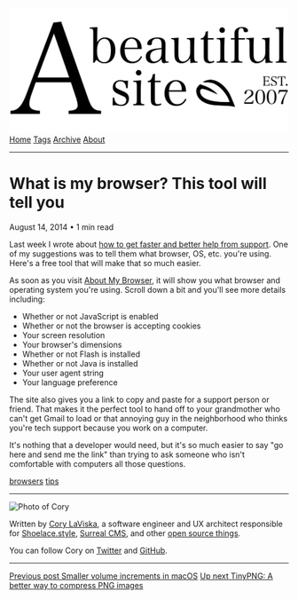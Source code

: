<a href="../../index.html" class="header-link"><img src="../../images/logos/wordmark.svg" alt="A Beautiful Site" class="wordmark" /></a> <a href="../../index.html" class="nav-item">Home</a> <a href="../../tags/index.html" class="nav-item">Tags</a> <a href="../index.html" class="nav-item">Archive</a> <a href="../../about/index.html" class="nav-item">About</a>

---

# What is my browser? This tool will tell you

August 14, 2014 • 1 min read

Last week I wrote about [how to get faster and better help from support](../index-5.html). One of my suggestions was to tell them what browser, OS, etc. you're using. Here's a free tool that will make that so much easier.

As soon as you visit [About My Browser](https://aboutmybrowser.com/), it will show you what browser and operating system you're using. Scroll down a bit and you'll see more details including:

- Whether or not JavaScript is enabled
- Whether or not the browser is accepting cookies
- Your screen resolution
- Your browser's dimensions
- Whether or not Flash is installed
- Whether or not Java is installed
- Your user agent string
- Your language preference

The site also gives you a link to copy and paste for a support person or friend. That makes it the perfect tool to hand off to your grandmother who can't get Gmail to load or that annoying guy in the neighborhood who thinks you're tech support because you work on a computer.

It's nothing that a developer would need, but it's so much easier to say "go here and send me the link" than trying to ask someone who isn't comfortable with computers all those questions.

<a href="../../tags/browsers/index.html" class="post-tag">browsers</a> <a href="../../tags/tips/index.html" class="post-tag">tips</a>

---

<img src="http://0.gravatar.com/avatar/bf1b3b95fd5b096a3592247c29667b33?s=512" alt="Photo of Cory" class="avatar avatar-small" />

Written by [Cory LaViska](../../index-4.html), a software engineer and UX architect responsible for [Shoelace.style](https://shoelace.style/), [Surreal CMS](https://www.surrealcms.com/), and other [open source things](https://github.com/claviska).

You can follow Cory on [Twitter](https://twitter.com/bgooonz) and [GitHub](https://github.com/claviska).

---

<a href="../smaller-volume-increments-in-os-x/index.html" class="post-nav-previous"><span class="small">Previous post</span> Smaller volume increments in macOS</a> <a href="../tinypng-a-better-way-to-compress-png-images/index.html" class="post-nav-next"><span class="small">Up next</span> TinyPNG: A better way to compress PNG images</a>
